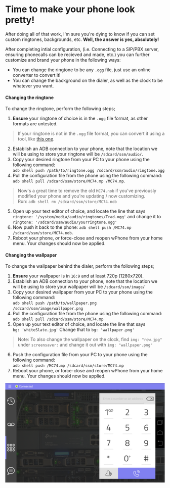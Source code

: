 # Time to make your phone look pretty!

After doing all of that work, I'm sure you're dying to know if you can set custom ringtones, backgrounds, etc.
**Well, the answer is yes, absolutely!**

After completing intial configuration, (i.e. Connecting to a SIP/PBX server, ensuring phonecalls can be recieved and made, etc.) you can further customize and brand your phone in the following ways:

- You can change the ringtone to be any `.ogg` file, just use an online converter to convert it!
- You can change the background on the dialer, as well as the clock to be whatever you want.

#### Changing the ringtone

To change the ringtone, perform the following steps;

1. **Ensure** your ringtone of choice is in the `.ogg` file format, as other formats are untested.
> If your ringtone is not in the `.ogg` file format, you can convert it using a tool, like [this one](https://audio.online-convert.com/convert-to-ogg).
2. Establish an ADB connection to your phone, note that the location we will be using to store your ringtone will be `/sdcard/ssm/audio/`.
3. Copy your desired ringtone from your PC to your phone using the following command: <br>`adb shell push /path/to/ringtone.ogg /sdcard/ssm/audio/ringtone.ogg`
4. Pull the configuration file from the phone using the following command: <br>`adb shell pull /sdcard/ssm/store/MC74.mp /MC74.mp`.
> Now's a great time to remove the old `MC74.nob` if you've previously modified your phone and you're updating / now customizing. <br>Run: `adb shell rm /sdcard/ssm/store/MC74.nob`
5. Open up your text editor of choice, and locate the line that says <br>`ringtone: '/system/media/audio/ringtones/Trad.ogg'` and change it to <br>`ringtone: '/sdcard/ssm/audio/yourringtone.ogg'`
6. Now push it back to the phone: `adb shell push /MC74.mp /sdcard/ssm/store/MC74.nob`.
7. Reboot your phone, *or* force-close and reopen wPhone from your home menu. Your changes should now be applied.

#### Changing the wallpaper

To change the wallpaper behind the dialer, perform the following steps;

1. **Ensure** your wallpaper is in `16:9` and at least 720p (1280x720).
2. Establish an ADB connection to your phone, note that the location we will be using to store your wallpaper will be `/sdcard/ssm/image/`
3. Copy your desired wallpaper from your PC to your phone using the following command: <br>`adb shell push /path/to/wallpaper.png /sdcard/ssm/image/wallpaper.png`
4. Pull the configuration file from the phone using the following command: <br>`adb shell pull /sdcard/ssm/store/MC74.mp`
5. Open up your text editor of choice, and locate the line that says <br>`bg: 'whiteSlate.jpg'` Change that to `bg: 'wallpaper.png'`
>Note: To also change the wallpaper on the clock, find `img: "row.jpg"` under `screensaver:` and change it out with `img: "wallpaper.png"`
6. Push the configuration file from your PC to your phone using the following command: <br>`adb shell push /MC74.mp /sdcard/ssm/store/MC74.mp`
7. Reboot your phone, *or* force-close and reopen wPhone from your home menu. Your changes should now be applied.

![Photo of Custom Wallpaper](img/screenshots/customization-linphone.png)

